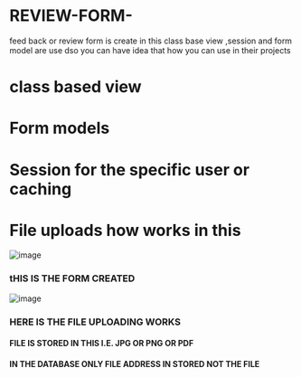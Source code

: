 # REVIEW-FORM-

feed back or review form is create in this class base view ,session and form model are use dso you can have idea that how you can use in their projects 

<h1>class based view</h1>
<h1>Form models </h1>
<h1> Session for the specific user or caching </h1>
<h1> File uploads how works in this </h1>

![image](https://github.com/raolokesh/REVIEW-FORM-/assets/55245901/a92ca2bf-10b1-42fc-b3bf-fce327779895)

<h3> tHIS IS THE FORM CREATED  </h3>


![image](https://github.com/raolokesh/REVIEW-FORM-/assets/55245901/41af7c69-9e72-471e-ad81-f66124560e9b)

<H3> HERE IS THE FILE UPLOADING WORKS </H3>
<H4> FILE IS STORED IN THIS I.E. JPG OR PNG OR PDF </H4>
<H4> IN THE DATABASE ONLY FILE ADDRESS IN STORED NOT THE FILE</H4>
